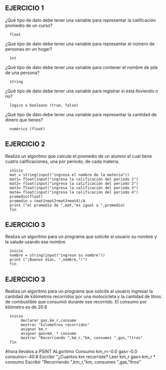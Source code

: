 ## EJERCICIO 1

¿Qué tipo de dato debe tener una variable para representar la calificación promedio de un
curso?

      float

¿Qué tipo de dato debe tener una variable para representar el número de personas en un
hogar?

      int

¿Qué tipo de dato debe tener una variable para contener el nombre de pila de una persona?

      string

¿Qué tipo de dato debe tener una variable para registrar si está lloviendo o no?

      lógico o booleano (true, false)

¿Qué tipo de dato debe tener una variable para representar la cantidad de dinero que
tienes?

      numérico (float)
      
## EJERCICIO 2

Realiza un algoritmo que calcule el promedio de un alumno el cual tiene cuatro calificaciones, una por periodo, de cada materia.

      inicio
      mat = string(input("ingresa el nombre de la materia"))
      mat1= float(input("ingresa la calificación del periodo 1")
      mat2= float(input("ingresa la calificación del periodo 2")
      mat3= float(input("ingresa la calificación del periodo 3")
      mat4= float(input("ingresa la calificación del periodo 4")
      promedio(float)
      promedio = (mat1+mat2+mat3+mat4)/4
      print ("el promedio de ",mat,"es igual a ",promedio)
      fin
      
## EJERCICIO 3

Realiza un algoritmo para un programa que solicite al usuario su nombre y le salude usando ese nombre

      inicio
      nombre = string(input("ingrese su nombre"))
      print ("¡Buenos días, ",nombre,"!")
      fin

## EJERCICIO 3

Realiza un algoritmo para  un programa que solicite al usuario ingresar la cantidad de kilómetros recorridos por una motocicleta y la cantidad de litros de combustible que consumió durante ese recorrido. El consumo por kilómetro es de 20.8

      inicio
           declarar gas,km_r,consumo
           mostrar "kilometros recorridos"
           asignar km_r
           asignar gas=km_ * consumo
           mostrar "Recorriendo ",km_r,"km, consumes ",gas,"ltros"
      fin

Ahora llevalos a PSINT
      ALgoritmo Consumo
            km_r<-0.0
            gas<-0.0
            consumo<-40.8
            Escribir "¿Cuantos km recorriste?
            Leer km_r
            gas<-km_r * consumo
            Escribir "Recorriendo ",km_r,"km, consumes ",gas,"ltros"

